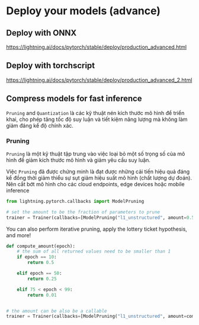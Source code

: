 # Deploy your models (advance)

## Deploy with ONNX

https://lightning.ai/docs/pytorch/stable/deploy/production_advanced.html


## Deploy with torchscript

https://lightning.ai/docs/pytorch/stable/deploy/production_advanced_2.html

## Compress models for fast inference

`Pruning` and `Quantization` là các kỹ thuật nén kích thước mô hình để triển khai, cho phép tăng tốc độ suy luận và tiết kiệm năng lượng mà không làm giảm đáng kể độ chính xác.

### Pruning

`Pruning` là một kỹ thuật tập trung vào việc loại bỏ một số trọng số của mô hình để giảm kích thước mô hình và giảm yêu cầu suy luận.

Việc `Pruning` đã được chứng minh là đạt được những cải tiến hiệu quả đáng kể  đồng thời giảm thiểu sự sụt giảm hiệu suất mô hình (chất lượng dự đoán). Nên cắt bớt mô hình cho các cloud endpoints, edge devices hoặc mobile inference 


```python
from lightning.pytorch.callbacks import ModelPruning

# set the amount to be the fraction of parameters to prune
trainer = Trainer(callbacks=[ModelPruning("l1_unstructured", amount=0.5)])
```

You can also perform iterative pruning, apply the lottery ticket hypothesis, and more!

```python
def compute_amount(epoch):
    # the sum of all returned values need to be smaller than 1
    if epoch == 10:
        return 0.5

    elif epoch == 50:
        return 0.25

    elif 75 < epoch < 99:
        return 0.01


# the amount can be also be a callable
trainer = Trainer(callbacks=[ModelPruning("l1_unstructured", amount=compute_amount)])
```